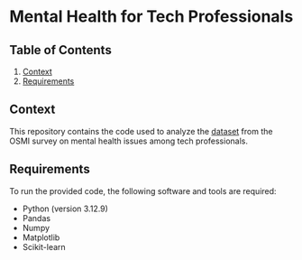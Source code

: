 # Mental Health for Tech Professionals
## Table of Contents
1. [Context](#context)
2. [Requirements](#requirements)

## Context
This repository contains the code used to analyze the [dataset](https://www.kaggle.com/datasets/osmi/mental-health-in-tech-2016) from the OSMI survey on mental health issues among tech professionals.

## Requirements
To run the provided code, the following software and tools are required:
- Python (version 3.12.9)
- Pandas
- Numpy
- Matplotlib
- Scikit-learn

